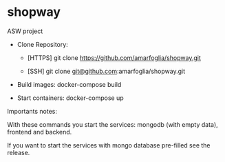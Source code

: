 # shopway
ASW project

+ Clone Repository:
  - [HTTPS]
      git clone https://github.com/amarfoglia/shopway.git

  - [SSH]
      git clone git@github.com:amarfoglia/shopway.git

+ Build images:
    docker-compose build
  
+ Start containers:
    docker-compose up
    
Importants notes:

With these commands you start the services: mongodb (with empty data), frontend and backend.

If you want to start the services with mongo database pre-filled see the release.
